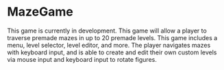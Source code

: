 # MazeGame
This game is currently in development.
This game will allow a player to traverse premade mazes in up to 20 premade levels. This game includes a menu, level selector, level editor, and more. The player navigates mazes with keyboard input, and is able to create and edit their own custom levels via mouse input and keyboard input to rotate figures. 
